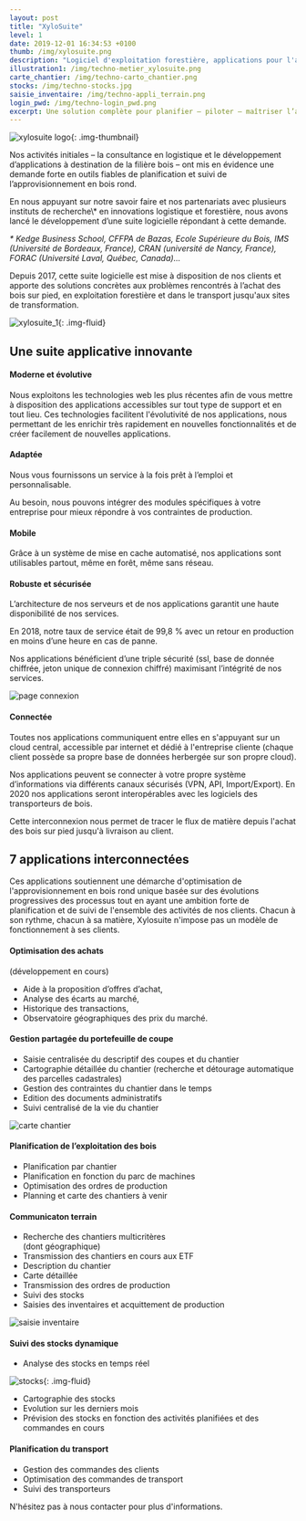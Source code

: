 ```yaml
---
layout: post
title: "XyloSuite"
level: 1
date: 2019-12-01 16:34:53 +0100
thumb: /img/xylosuite.png
description: "Logiciel d'exploitation forestière, applications pour l'approvisionnement en bois"
illustration1: /img/techno-metier_xylosuite.png
carte_chantier: /img/techno-carto_chantier.png
stocks: /img/techno-stocks.jpg
saisie_inventaire: /img/techno-appli_terrain.png
login_pwd: /img/techno-login_pwd.png
excerpt: Une solution complète pour planifier – piloter – maîtriser l’approvisionnement en bois rond
---
```


![xylosuite logo]({{page.thumb}}){: .img-thumbnail}

<div itemscop itemtype="http://schema.org/WebApplication">

  <div itemprop="about">
    <p>
      Nos activités initiales – la consultance en logistique et le développement d’applications à destination de la filière bois – ont mis en évidence une demande forte en outils fiables de planification et suivi de l’approvisionnement en bois rond.
    </p>
  </div>
  <div>
    <p>
    En nous appuyant sur notre savoir faire et nos partenariats avec plusieurs instituts de recherche\* en innovations logistique et forestière, nous avons lancé le développement d’une suite logicielle répondant à cette demande.
    </p> 
  </div>
  <div>
    <p>
      <em>* Kedge Business School, CFFPA de Bazas, Ecole Supérieure du Bois, IMS (Université de Bordeaux, France), CRAN (université de Nancy, France), FORAC (Université Laval, Québec, Canada)...</em>
    </p>
   </div>
  <div itemprop="abstract">
    <p>
      Depuis 2017, cette suite logicielle est mise à disposition de nos clients et apporte des solutions concrètes aux problèmes rencontrés à l’achat des bois sur pied, en exploitation forestière et dans le transport jusqu'aux sites de transformation.
    </p>
  </div>
</div>

![xylosuite_1]({{page.illustration1}}){: .img-fluid}

## Une suite applicative innovante

#### Moderne et évolutive

Nous exploitons les technologies web les plus récentes afin de vous mettre à disposition des applications accessibles sur tout type de support et en tout lieu.
Ces technologies facilitent l'évolutivité de nos applications, nous permettant de les enrichir très rapidement en nouvelles fonctionnalités et de créer facilement de nouvelles applications.

#### Adaptée

Nous vous fournissons un service à la fois prêt à l’emploi et personnalisable.

Au besoin, nous pouvons intégrer des modules spécifiques à votre entreprise pour mieux répondre à vos contraintes de production.

#### Mobile

Grâce à un système de mise en cache automatisé, nos applications sont utilisables partout, même en forêt, même sans réseau.

#### Robuste et sécurisée

<div class="container p-0">
  <div class="row">
    <div class="col col-8"> 
      <p>
        L’architecture de nos serveurs et de nos applications garantit une haute disponibilité de nos services.
      </p>
      <p>      
        En 2018, notre taux de service était de 99,8 % avec un retour en production en moins d’une heure en cas de panne.
      </p>
      <p>
        Nos applications bénéficient d’une triple sécurité (ssl, base de donnée chiffrée, jeton unique de connexion chiffré) maximisant l’intégrité de nos services.
      </p>
    </div>
    <div class="col col-4 mb-2"> 
      <img src="{{page.login_pwd}}" alt="page connexion" class="img-fluid">
    </div>
  </div>
</div>

#### Connectée

Toutes nos applications communiquent entre elles en s'appuyant sur un cloud central, accessible par internet et dédié à l'entreprise cliente (chaque client possède sa propre base de données herbergée sur son propre cloud).

Nos applications peuvent se connecter à votre propre système d’informations via différents canaux sécurisés (VPN, API, Import/Export).
En 2020 nos applications seront interopérables avec les logiciels des transporteurs de bois.

Cette interconnexion nous permet de tracer le flux de matière depuis l'achat des bois sur pied jusqu'à livraison au client.

## 7 applications interconnectées

Ces applications soutiennent une démarche d'optimisation de l'approvisionnement en bois rond unique basée sur des évolutions progressives des processus tout en ayant une ambition forte de planification et de suivi de l'ensemble des activités de nos clients. Chacun à son rythme, chacun à sa matière, Xylosuite n'impose pas un modèle de fonctionnement à ses clients.

#### Optimisation des achats

(développement en cours)

- Aide à la proposition d’offres d’achat,
- Analyse des écarts au marché,
- Historique des transactions,
- Observatoire géographiques des prix du marché.

#### Gestion partagée du portefeuille de coupe

<div class="container p-0">
  <div class="row">
    <div class="col col-7">  
      <ul>
        <li>
          Saisie centralisée du descriptif des coupes et du chantier
        </li>
        <li>
          Cartographie détaillée du chantier (recherche et détourage automatique des parcelles cadastrales)
        </li>
        <li>
          Gestion des contraintes du chantier dans le temps
        </li>
        <li>
          Edition des documents administratifs
        </li>
        <li>
          Suivi centralisé de la vie du chantier
        </li>
      </ul>
    </div>
    <div class="col col-5 mb-2">
      <img src="{{page.carte_chantier}}" alt="carte chantier" class="img-fluid">
    </div>
  </div>  
</div>

#### Planification de l’exploitation des bois

- Planification par chantier
- Planification en fonction du parc de machines
- Optimisation des ordres de production
- Planning et carte des chantiers à venir

#### Communicaton terrain

<div class="container p-0">
  <div class="row">
    <div class="col col-9">  
      <ul>
        <li>
          Recherche des chantiers multicritères <br/>(dont géographique)
        </li>
        <li>
          Transmission des chantiers en cours aux ETF
        </li>
        <li>
          Description du chantier
        </li>
        <li>
          Carte détaillée
        </li>
        <li>
          Transmission des ordres de production
        </li>
        <li>
          Suivi des stocks
        </li>
        <li>
          Saisies des inventaires et acquittement de production
        </li>
      </ul>
    </div>
    <div class="col col-3" >
      <img src="{{page.saisie_inventaire}}" alt="saisie inventaire" class="img-fluid">
    </div>
  </div>  
</div>

#### Suivi des stocks dynamique

- Analyse des stocks en temps réel

![stocks]({{page.stocks}}){: .img-fluid}

- Cartographie des stocks
- Evolution sur les derniers mois
- Prévision des stocks en fonction des activités planifiées et des commandes en cours

#### Planification du transport

- Gestion des commandes des clients
- Optimisation des commandes de transport
- Suivi des transporteurs

N'hésitez pas à nous contacter pour plus d'informations.
